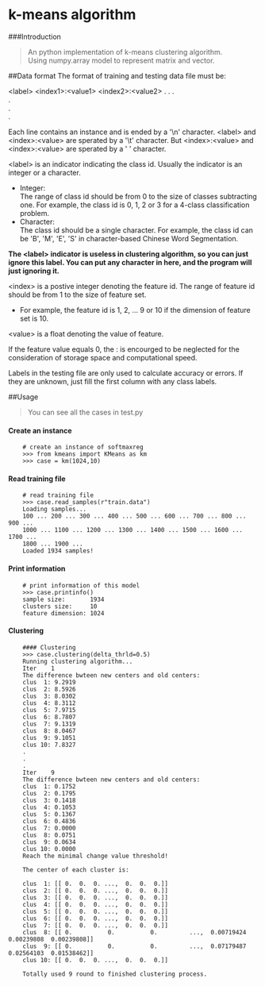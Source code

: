 # k-means algorithm

###Introduction
> An python implementation of k-means clustering algorithm.<br>
> Using numpy.array model to represent matrix and vector.<br>

##Data format
The format of training and testing data file must be:<br>

\<label> \<index1>:\<value1> \<index2>:\<value2> . . .<br>
.<br>
.<br>
.<br>

Each line contains an instance and is ended by a '\n' character. \<label> and \<index>:\<value> are sperated by a '\t' character. But \<index>:\<value> and 
\<index>:\<value> are sperated by a ' ' character.<br>

\<label> is an indicator indicating the class id. Usually the indicator is an integer or a character.<br>

- Integer:<br>The range of class id should be from 0 to the size of classes subtracting one. For example, the class id is 0, 1, 2 or 3 for a 4-class classification problem.<br>
- Character:<br>
The class id should be a single character. For example, the class id can be 'B',
'M', 'E', 'S' in character-based Chinese Word Segmentation.

**The \<label> indicator is useless in clustering algorithm, so you can just ignore this label. You can put any character in here, and the program will just ignoring it.**
 
\<index> is a postive integer denoting the feature id. The range of feature id should be from 1 to the size of feature set.

- For example, the feature id is 1, 2, ... 9 or 10 if the dimension of feature set is 10. 

\<value> is a float denoting the value of feature.


If the feature value equals 0, the <index>:<value> is encourged to be neglected
for the consideration of storage space and computational speed.

Labels in the testing file are only used to calculate accuracy or errors. 
If they are unknown, just fill the first column with any class labels.

##Usage

> You can see all the cases in test.py

#### Create an instance
		# create an instance of softmaxreg
		>>> from kmeans import KMeans as km
		>>> case = km(1024,10)
		
		
#### Read training file		
		# read training file
		>>> case.read_samples(r"train.data")
		Loading samples...
		100 ... 200 ... 300 ... 400 ... 500 ... 600 ... 700 ... 800 ... 900 ... 
		1000 ... 1100 ... 1200 ... 1300 ... 1400 ... 1500 ... 1600 ... 1700 ... 
		1800 ... 1900 ...
		Loaded 1934 samples!

#### Print information
		# print information of this model
		>>> case.printinfo()
		sample size:       1934
		clusters size:     10
		feature dimension: 1024

#### Clustering
		
		#### Clustering
		>>> case.clustering(delta_thrld=0.5)
		Running clustering algorithm...
		Iter    1
		The difference bwteen new centers and old centers:
		clus  1: 9.2919
		clus  2: 8.5926
		clus  3: 8.0302
		clus  4: 8.3112
		clus  5: 7.9715
		clus  6: 8.7807
		clus  7: 9.1319
		clus  8: 8.0467
		clus  9: 9.1051
		clus 10: 7.8327
		.
		.
		.
		Iter    9
		The difference bwteen new centers and old centers:
		clus  1: 0.1752
		clus  2: 0.1795
		clus  3: 0.1418
		clus  4: 0.1053
		clus  5: 0.1367
		clus  6: 0.4836
		clus  7: 0.0000
		clus  8: 0.0751
		clus  9: 0.0634
		clus 10: 0.0000
		Reach the minimal change value threshold!
		
		The center of each cluster is:
		
		clus  1: [[ 0.  0.  0. ...,  0.  0.  0.]]
		clus  2: [[ 0.  0.  0. ...,  0.  0.  0.]]
		clus  3: [[ 0.  0.  0. ...,  0.  0.  0.]]
		clus  4: [[ 0.  0.  0. ...,  0.  0.  0.]]
		clus  5: [[ 0.  0.  0. ...,  0.  0.  0.]]
		clus  6: [[ 0.  0.  0. ...,  0.  0.  0.]]
		clus  7: [[ 0.  0.  0. ...,  0.  0.  0.]]
		clus  8: [[ 0.          0.          0.         ...,  0.00719424  0.00239808  0.00239808]]
		clus  9: [[ 0.          0.          0.         ...,  0.07179487  0.02564103  0.01538462]]
		clus 10: [[ 0.  0.  0. ...,  0.  0.  0.]]
		
		Totally used 9 round to finished clustering process.
